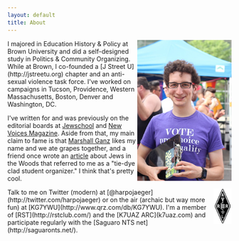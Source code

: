 ```yaml
---
layout: default
title: About
---
```

<div style="float:right;width:42%;"><img alt="Harpo at Denver PrideFest 2014, canvassing for NARAL Pro-Choice Colorado" src="/assets/media/jekyll/images/2014-08-21/me.jpg" /></div>
I majored in Education History & Policy at Brown University and did a self-designed study in Politics & Community Organizing.  While at Brown, I co-founded a [J Street U](http://jstreetu.org) chapter and an anti-sexual violence task force.  I've worked on campaigns in Tucson, Providence, Western Massachusetts, Boston, Denver and Washington, DC.

I've written for and was previously on the editorial boards at [Jewschool](http://jewschool.com) and [New Voices Magazine](http:///newvoicesmag.org).  Aside from that, my main claim to fame is that [Marshall Ganz](http://marshallganz.com/) likes my name and we ate grapes together, and a friend once wrote an [article](http://www.tabletmag.com/jewish-life-and-religion/98657/an-outsider-in-the-woods) about Jews in the Woods that referred to me as a "tie-dye clad student organizer."  I think that's pretty cool.

<div style="float:right;width:40px;"><img alt="American Radio Relay League logo" src="/assets/media/jekyll/images/about/arrl_logo.gif" /></div>
Talk to me on Twitter (modern) at [@harpojaeger](http://twitter.com/harpojaeger) or on the air (archaic but way more fun) at [KG7YWU](http://www.qrz.com/db/KG7YWU).  I'm a member of [RST](http://rstclub.com/) and the [K7UAZ ARC](k7uaz.com) and participate regularly with the [Saguaro NTS net](http://saguaronts.net/).
